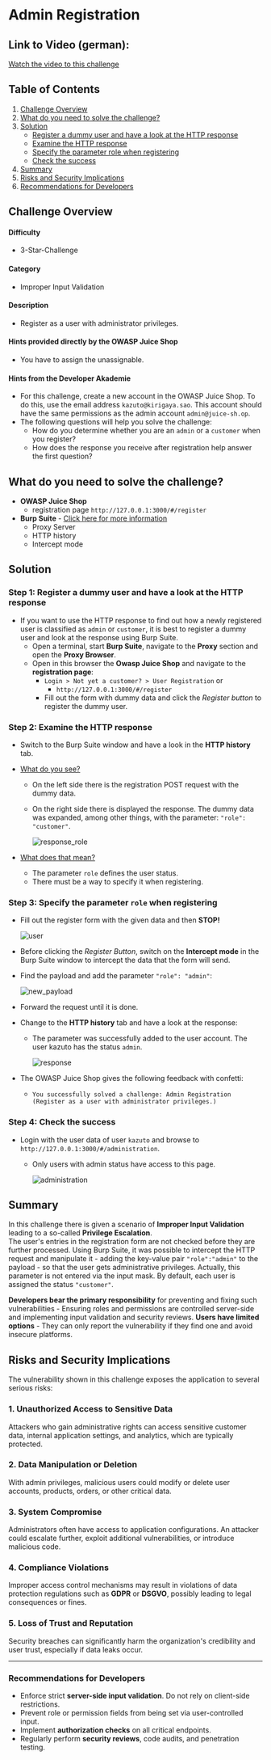 
# Admin Registration

## **Link to Video (german):**

[Watch the video to this challenge](https://go.screenpal.com/watch/cT1eoTn6NVf)
   
## Table of Contents

1. [Challenge Overview](#challenge-overview)
2. [What do you need to solve the challenge?](#what-do-you-need-to-solve-the-challenge) 
3. [Solution](#solution)
   * [Register a dummy user and have a look at the HTTP response](#step-1-register-a-dummy-user-and-have-a-look-at-the-http-response)
   * [Examine the HTTP response](#step-2-examine-the-http-response)
   * [Specify the parameter role when registering](#step-3-specify-the-parameter-role-when-registering)
   * [Check the success](#step-4-check-the-success)
4. [Summary](#summary)
5. [Risks and Security Implications](#risks-and-security-implications)
6. [Recommendations for Developers](#recommendations-for-developers)

## Challenge Overview

#### Difficulty

* 3-Star-Challenge

#### Category

* Improper Input Validation

#### Description

* Register as a user with administrator privileges.

#### Hints provided directly by the OWASP Juice Shop

* You have to assign the unassignable.

#### Hints from the Developer Akademie

* For this challenge, create a new account in the OWASP Juice Shop. To do this, use the email address `kazuto@kirigaya.sao`. This account should have the same permissions as the admin account `admin@juice-sh.op`.
* The following questions will help you solve the challenge:
  * How do you determine whether you are an `admin` or a `customer` when you register?
  * How does the response you receive after registration help answer the first question?

## What do you need to solve the challenge?

* **OWASP Juice Shop**
  * registration page `http://127.0.0.1:3000/#/register`
* **Burp Suite** - [Click here for more information](https://portswigger.net/burp)
  * Proxy Server
  * HTTP history
  * Intercept mode

## Solution

### Step 1: Register a dummy user and have a look at the HTTP response

* If you want to use the HTTP response to find out how a newly registered user is classified as `admin` or `customer`, it is best to register a dummy user and look at the response using Burp Suite.
  * Open a terminal, start **Burp Suite**, navigate to the **Proxy** section and open the **Proxy Browser**.
  * Open in this browser the **Owasp Juice Shop** and navigate to the **registration page**: 
    * `Login > Not yet a customer? > User Registration` or
      * `http://127.0.0.1:3000/#/register`
    * Fill out the form with dummy data and click the *Register button* to register the dummy user.

### Step 2: Examine the HTTP response

* Switch to the Burp Suite window and have a look in the **HTTP history** tab.
* <ins>What do you see?</ins>
  * On the left side there is the registration POST request with the dummy data. 
  * On the right side there is displayed the response. The dummy data was expanded, among other things, with the parameter: `"role": "customer"`.

    ![response_role](respone_role.png)  

* <ins>What does that mean?</ins>
  * The parameter `role` defines the user status.
  * There must be a way to specify it when registering.

### Step 3: Specify the parameter `role` when registering

* Fill out the register form with the given data and then **STOP!**

    ![user](user.png)  

* Before clicking the *Register Button*, switch on the **Intercept mode** in the Burp Suite window to intercept the data that the form will send.
* Find the payload and add the parameter `"role": "admin"`:

    ![new_payload](new_payload.png)

* Forward the request until it is done.
* Change to the **HTTP history** tab and have a look at the response:
  * The parameter was successfully added to the user account. The user kazuto has the status `admin`.

    ![response](response.png)

* The OWASP Juice Shop gives the following feedback with confetti:
  * `You successfully solved a challenge: Admin Registration (Register as a user with administrator privileges.)`

### Step 4: Check the success

* Login with the user data of user `kazuto` and browse to `http://127.0.0.1:3000/#/administration`.
  * Only users with admin status have access to this page.

    ![administration](administration.png)

## Summary

In this challenge there is given a scenario of **Improper Input Validation** leading to a so-called **Privilege Escalation**.  
The user's entries in the registration form are not checked before they are further processed. Using Burp Suite, it was possible to intercept the HTTP request and manipulate it - adding the key-value pair `"role":"admin"` to the payload - so that the user gets administrative privileges. Actually, this parameter is not entered via the input mask. By default, each user is assigned the status `"customer"`.  
  
**Developers bear the primary responsibility** for preventing and fixing such vulnerabilities - Ensuring roles and permissions are controlled server-side and implementing input validation and security reviews. **Users have limited options** - They can only report the vulnerability if they find one and avoid insecure platforms.

## Risks and Security Implications

The vulnerability shown in this challenge exposes the application to several serious risks:

### 1. Unauthorized Access to Sensitive Data

Attackers who gain administrative rights can access sensitive customer data, internal application settings, and analytics, which are typically protected.

### 2. Data Manipulation or Deletion

With admin privileges, malicious users could modify or delete user accounts, products, orders, or other critical data.

### 3. System Compromise

Administrators often have access to application configurations. An attacker could escalate further, exploit additional vulnerabilities, or introduce malicious code.

### 4. Compliance Violations

Improper access control mechanisms may result in violations of data protection regulations such as **GDPR** or **DSGVO**, possibly leading to legal consequences or fines.

### 5. Loss of Trust and Reputation

Security breaches can significantly harm the organization's credibility and user trust, especially if data leaks occur.

---

### Recommendations for Developers

* Enforce strict **server-side input validation**. Do not rely on client-side restrictions.
* Prevent role or permission fields from being set via user-controlled input.
* Implement **authorization checks** on all critical endpoints.
* Regularly perform **security reviews**, code audits, and penetration testing.
